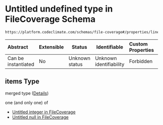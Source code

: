 # Untitled undefined type in FileCoverage Schema

```txt
https://platform.codeclimate.com/schemas/file-coverage#/properties/lineHits/items
```




| Abstract            | Extensible | Status         | Identifiable            | Custom Properties | Additional Properties | Access Restrictions | Defined In                                                                                  |
| :------------------ | ---------- | -------------- | ----------------------- | :---------------- | --------------------- | ------------------- | ------------------------------------------------------------------------------------------- |
| Can be instantiated | No         | Unknown status | Unknown identifiability | Forbidden         | Allowed               | none                | [FileCoverage.schema.json\*](../../schemas/FileCoverage.schema.json "open original schema") |

## items Type

merged type ([Details](filecoverage-properties-linehits-items.md))

one (and only one) of

-   [Untitled integer in FileCoverage](filecoverage-properties-linehits-items-oneof-0.md "check type definition")
-   [Untitled null in FileCoverage](filecoverage-properties-linehits-items-oneof-1.md "check type definition")
